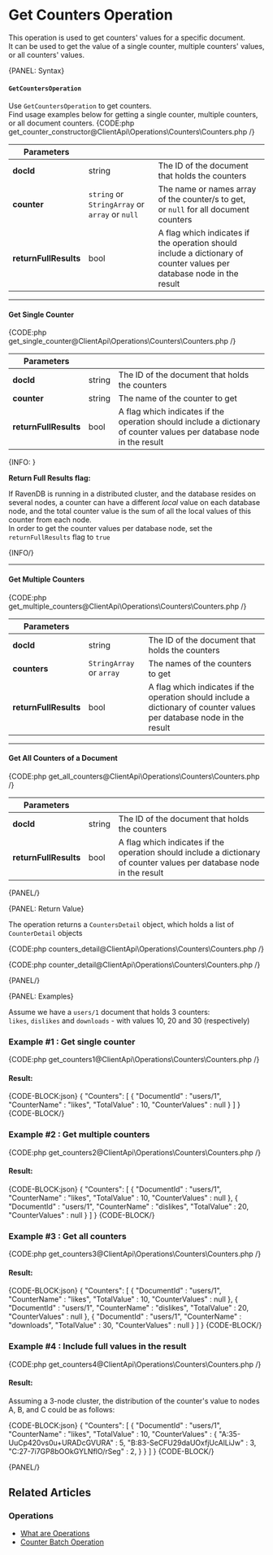 # Get Counters Operation

This operation is used to get counters' values for a specific document.  
It can be used to get the value of a single counter, multiple counters' values, or all counters' values.

{PANEL: Syntax}

#### `GetCountersOperation`

Use `GetCountersOperation` to get counters.  
Find usage examples below for getting a single counter, multiple counters, or all document counters. 
{CODE:php get_counter_constructor@ClientApi\Operations\Counters\Counters.php /}

| Parameters | | |
| ------------- | ------------- | ----- |
| **docId** | string | The ID of the document that holds the counters |
| **counter** | `string` or `StringArray` or `array` or `null` | The name or names array of the counter/s to get, <br>or `null` for all document counters |
| **returnFullResults** | bool | A flag which indicates if the operation should include a dictionary of counter values per database node in the result |

---

#### Get Single Counter

{CODE:php get_single_counter@ClientApi\Operations\Counters\Counters.php /}

| Parameters | | |
| ------------- | ------------- | ----- |
| **docId** | string | The ID of the document that holds the counters |
| **counter** | string | The name of the counter to get |
| **returnFullResults** | bool | A flag which indicates if the operation should include a dictionary of counter values per database node in the result |

{INFO: }

**Return Full Results flag:**  

If RavenDB is running in a distributed cluster, and the database resides on several nodes,
a counter can have a different *local* value on each database node, and the total counter value is the
sum of all the local values of this counter from each node.  
In order to get the counter values per database node, set the `returnFullResults` flag to `true`

{INFO/}

---

#### Get Multiple Counters 

{CODE:php get_multiple_counters@ClientApi\Operations\Counters\Counters.php /}

| Parameters | | |
| ------------- | ------------- | ----- |
| **docId** | string | The ID of the document that holds the counters |
| **counters** | `StringArray` or `array` | The names of the counters to get |
| **returnFullResults** | bool | A flag which indicates if the operation should include a dictionary of counter values per database node in the result |

---

#### Get All Counters of a Document 

{CODE:php get_all_counters@ClientApi\Operations\Counters\Counters.php /}

| Parameters | | |
| ------------- | ------------- | ----- |
| **docId** | string | The ID of the document that holds the counters |
| **returnFullResults** | bool | A flag which indicates if the operation should include a dictionary of counter values per database node in the result |

{PANEL/}

{PANEL: Return Value}

The operation returns a `CountersDetail` object, which holds a list of `CounterDetail` objects

{CODE:php counters_detail@ClientApi\Operations\Counters\Counters.php /}

{CODE:php counter_detail@ClientApi\Operations\Counters\Counters.php /}

{PANEL/}

{PANEL: Examples}

Assume we have a `users/1` document that holds 3 counters:  
`likes`, `dislikes` and `downloads` -  with values 10, 20 and 30 (respectively)

### Example #1 : Get single counter

{CODE:php get_counters1@ClientApi\Operations\Counters\Counters.php /}

#### Result:

{CODE-BLOCK:json}
{
	"Counters": 
    [
		{
			"DocumentId" : "users/1",
			"CounterName" : "likes",
			"TotalValue" : 10,
			"CounterValues" : null
		}
	]
}
{CODE-BLOCK/}

### Example #2 : Get multiple counters 

{CODE:php get_counters2@ClientApi\Operations\Counters\Counters.php /}

#### Result:

{CODE-BLOCK:json}
{
	"Counters": 
    [
		{
			"DocumentId" : "users/1",
			"CounterName" : "likes",
			"TotalValue" : 10,
			"CounterValues" : null
		},
        {
			"DocumentId" : "users/1",
			"CounterName" : "dislikes",
			"TotalValue" : 20,
			"CounterValues" : null
		}
	]
}
{CODE-BLOCK/}

### Example #3 : Get all counters 

{CODE:php get_counters3@ClientApi\Operations\Counters\Counters.php /}

#### Result:

{CODE-BLOCK:json}
{
	"Counters": 
    [
		{
			"DocumentId" : "users/1",
			"CounterName" : "likes",
			"TotalValue" : 10,
			"CounterValues" : null
		},
        {
			"DocumentId" : "users/1",
			"CounterName" : "dislikes",
			"TotalValue" : 20,
			"CounterValues" : null
		},
        {
			"DocumentId" : "users/1",
			"CounterName" : "downloads",
			"TotalValue" : 30,
			"CounterValues" : null
		}
	]
}
{CODE-BLOCK/}

### Example #4 : Include full values in the result

{CODE:php get_counters4@ClientApi\Operations\Counters\Counters.php /}

#### Result:

Assuming a 3-node cluster, the distribution of the counter's value to nodes A, B, and C could be as follows:

{CODE-BLOCK:json}
{
	"Counters": 
    [
		{
			"DocumentId" : "users/1",
			"CounterName" : "likes",
			"TotalValue" : 10,
			"CounterValues" : 
            {
                "A:35-UuCp420vs0u+URADcGVURA" : 5,
                "B:83-SeCFU29daUOxfjUcAlLiJw" : 3,
                "C:27-7i7GP8bOOkGYLNflO/rSeg" : 2,
            }
		}
	]
}
{CODE-BLOCK/}

{PANEL/}

## Related Articles

### Operations

- [What are Operations](../../../client-api/operations/what-are-operations)
- [Counter Batch Operation](../../../client-api/operations/counters/counter-batch)
